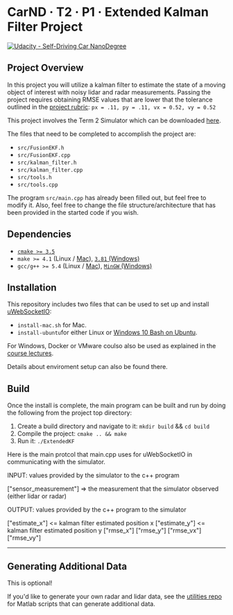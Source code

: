 CarND · T2 · P1 · Extended Kalman Filter Project
================================================

[![Udacity - Self-Driving Car NanoDegree](https://s3.amazonaws.com/udacity-sdc/github/shield-carnd.svg)](http://www.udacity.com/drive)

<!-- <img src="examples/images/final.jpg" width="512" alt="Extended Kalman Filter Visualization." /> -->


Project Overview
----------------

In this project you will utilize a kalman filter to estimate the state of a moving object of interest with noisy lidar and radar measurements. Passing the project requires obtaining RMSE values that are lower that the tolerance outlined in the [project rubric](https://review.udacity.com/#!/rubrics/748/view): `px = .11, py = .11, vx = 0.52, vy = 0.52` 

This project involves the Term 2 Simulator which can be downloaded [here](https://github.com/udacity/self-driving-car-sim/releases).

The files that need to be completed to accomplish the project are:

- `src/FusionEKF.h`
- `src/FusionEKF.cpp`
- `src/kalman_filter.h`
- `src/kalman_filter.cpp`
- `src/tools.h`
- `src/tools.cpp`

The program `src/main.cpp` has already been filled out, but feel free to modify it. Also, feel free to change the file structure/architecture that has been provided in the started code if you wish.


Dependencies
------------

- [`cmake >= 3.5`](https://cmake.org/install/)
- `make >= 4.1` (Linux / [Mac](https://developer.apple.com/xcode/features/)), [`3.81` (Windows)](http://gnuwin32.sourceforge.net/packages/make.htm)
- `gcc/g++ >= 5.4` (Linux / [Mac](https://developer.apple.com/xcode/features/)), [`MinGW` (Windows)](http://www.mingw.org/)


Installation
------------

This repository includes two files that can be used to set up and install [uWebSocketIO](https://github.com/uWebSockets/uWebSockets):

- `install-mac.sh` for Mac.
- `install-ubuntu`for either Linux or [Windows 10 Bash on Ubuntu](https://www.howtogeek.com/249966/how-to-install-and-use-the-linux-bash-shell-on-windows-10/).

For Windows, Docker or VMware coulso also be used as explained in the [course lectures](https://classroom.udacity.com/nanodegrees/nd013/parts/40f38239-66b6-46ec-ae68-03afd8a601c8/modules/0949fca6-b379-42af-a919-ee50aa304e6a/lessons/f758c44c-5e40-4e01-93b5-1a82aa4e044f/concepts/16cf4a78-4fc7-49e1-8621-3450ca938b77).

Details about enviroment setup can also be found there.


Build
-----

Once the install is complete, the main program can be built and run by doing the following from the project top directory:

1. Create a build directory and navigate to it: `mkdir build` && `cd build`
2. Compile the project: `cmake .. && make`
3. Run it: `./ExtendedKF`





Here is the main protcol that main.cpp uses for uWebSocketIO in communicating with the simulator.


INPUT: values provided by the simulator to the c++ program

["sensor_measurement"] => the measurement that the simulator observed (either lidar or radar)


OUTPUT: values provided by the c++ program to the simulator

["estimate_x"] <= kalman filter estimated position x
["estimate_y"] <= kalman filter estimated position y
["rmse_x"]
["rmse_y"]
["rmse_vx"]
["rmse_vy"]

---




## Generating Additional Data

This is optional!

If you'd like to generate your own radar and lidar data, see the
[utilities repo](https://github.com/udacity/CarND-Mercedes-SF-Utilities) for
Matlab scripts that can generate additional data.
